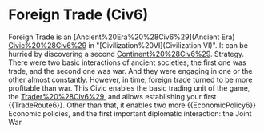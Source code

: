 # Foreign Trade (Civ6)

Foreign Trade is an [Ancient%20Era%20%28Civ6%29](Ancient Era) [Civic%20%28Civ6%29](civic) in "[Civilization%20VI](Civilization VI)". It can be hurried by discovering a second [Continent%20%28Civ6%29](continent). 
Strategy.
There were two basic interactions of ancient societies; the first one was trade, and the second one was war. And they were engaging in one or the other almost constantly. 
However, in time, foreign trade turned to be more profitable than war. This Civic enables the basic trading unit of the game, the [Trader%20%28Civ6%29](Trader), and allows establishing your first {{TradeRoute6}}. Other than that, it enables two more {{EconomicPolicy6}} Economic policies, and the first important diplomatic interaction: the Joint War.